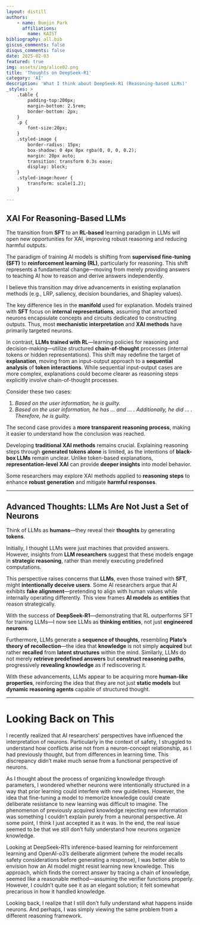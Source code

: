 ```yaml
---
layout: distill
authors: 
    - name: Bumjin Park
      affiliations:
        name: KAIST
bibliography: all.bib
giscus_comments: false
disqus_comments: false
date: 2025-02-03
featured: true
img: assets/img/alice02.png
title: 'Thoughts on DeepSeek-R1'
category: 'AI'
description: 'What I think about DeepSeek-R1 (Reasoning-based LLMs)'
_styles: >
    .table {
        padding-top:200px;
        margin-bottom: 2.5rem;
        border-bottom: 2px;
    }
    .p {
        font-size:20px;
    }
    .styled-image {
        border-radius: 15px;
        box-shadow: 0 4px 8px rgba(0, 0, 0, 0.2);
        margin: 20px auto;
        transition: transform 0.3s ease;
        display: block;
    }
    .styled-image:hover {
        transform: scale(1.2);
    }

---
```



## XAI For Reasoning-Based LLMs

The transition from **SFT** to an **RL-based** learning paradigm in LLMs will open new opportunities for XAI, improving robust reasoning and reducing harmful outputs.

The paradigm of training AI models is shifting from **supervised fine-tuning (SFT)** to **reinforcement learning (RL)**, particularly for reasoning. This shift represents a fundamental change—moving from merely providing answers to teaching AI how to reason and derive answers independently.

I believe this transition may drive advancements in existing explanation methods (e.g., LRP, saliency, decision boundaries, and Shapley values).

The key difference lies in the **manifold** used for explanation. Models trained with **SFT** focus on **internal representations**, assuming that amortized neurons encapsulate concepts and circuits dedicated to constructing outputs. Thus, most **mechanistic interpretation** and **XAI methods** have primarily targeted neurons.

In contrast, **LLMs trained with RL**—learning policies for reasoning and decision-making—utilize structured **chain-of-thought** processes (internal tokens or hidden representations). This shift may redefine the target of **explanation**, moving from an input-output approach to a **sequential analysis** of **token interactions**. While sequential input-output cases are more complex, explanations could become clearer as reasoning steps explicitly involve chain-of-thought processes.

Consider these two cases:  
1. *Based on the user information, he is guilty.*  
2. *Based on the user information, he has ... and ... . Additionally, he did ... . Therefore, he is guilty.*  

The second case provides a **more transparent reasoning process**, making it easier to understand how the conclusion was reached.

Developing **traditional XAI methods** remains crucial. Explaining reasoning steps through **generated tokens alone** is limited, as the intentions of **black-box LLMs** remain unclear. Unlike token-based explanations, **representation-level XAI** can provide **deeper insights** into model behavior.

Some researchers may explore XAI methods applied to **reasoning steps** to enhance **robust generation** and mitigate **harmful responses**.

---

## Advanced Thoughts: LLMs Are Not Just a Set of Neurons  

Think of LLMs as **humans**—they reveal their **thoughts** by generating **tokens**.

Initially, I thought LLMs were just machines that provided answers. However, insights from **LLM researchers** suggest that these models engage in **strategic reasoning**, rather than merely executing predefined computations.

This perspective raises concerns that **LLMs**, even those trained with **SFT**, might **intentionally deceive users**. Some AI researchers argue that AI exhibits **fake alignment**—pretending to align with human values while internally operating differently. This view frames **AI models** as **entities** that reason strategically.

With the success of **DeepSeek-R1**—demonstrating that RL outperforms SFT for training LLMs—I now see LLMs as **thinking entities**, not just **engineered neurons**.

Furthermore, LLMs generate a **sequence of thoughts**, resembling **Plato’s theory of recollection**—the idea that **knowledge** is not simply **acquired** but rather **recalled** from **latent structures** within the mind. Similarly, LLMs do not merely **retrieve predefined answers** but **construct reasoning paths**, progressively **revealing knowledge** as if rediscovering it.

With these advancements, LLMs appear to be acquiring more **human-like properties**, reinforcing the idea that they are not just **static models** but **dynamic reasoning agents** capable of structured thought.


--- 

# Looking Back on This

I recently realized that AI researchers' perspectives have influenced the interpretation of neurons. Particularly in the context of safety, I struggled to understand how conflicts arise not from a neuron-concept relationship, as I had previously thought, but from differences in learning time. This discrepancy didn’t make much sense from a functional perspective of neurons.

As I thought about the process of organizing knowledge through parameters, I wondered whether neurons were intentionally structured in a way that prior learning could interfere with new guidelines. However, the idea that fine-tuning a model to memorize knowledge could create deliberate resistance to new learning was difficult to imagine. The phenomenon of previously acquired knowledge rejecting new information was something I couldn’t explain purely from a neuronal perspective. At some point, I think I just accepted it as it was. In the end, the real issue seemed to be that we still don’t fully understand how neurons organize knowledge.

Looking at DeepSeek-R1’s inference-based learning for reinforcement learning and OpenAI-o3’s deliberate alignment (where the model recalls safety considerations before generating a response), I was better able to envision how an AI model might resist learning new knowledge. This approach, which finds the correct answer by tracing a chain of knowledge, seemed like a reasonable method—assuming the verifier functions properly. However, I couldn’t quite see it as an elegant solution; it felt somewhat precarious in how it handled knowledge.

Looking back, I realize that I still don’t fully understand what happens inside neurons. And perhaps, I was simply viewing the same problem from a different reasoning framework.
